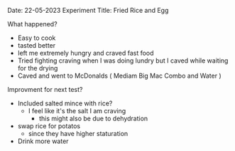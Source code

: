 Date: 22-05-2023
Experiment Title: Fried Rice and Egg

What happened?
* Easy to cook
* tasted better
* left me extremely hungry and craved fast food
* Tried fighting craving when I was doing lundry but I caved while waiting for the drying
* Caved and went to McDonalds ( Mediam Big Mac Combo and Water )

Improvment for next test?
* Included salted mince with rice?
    * I feel like it's the salt I am craving
        * this might also be due to dehydration
* swap rice for potatos
    * since they have higher staturation 
* Drink more water
